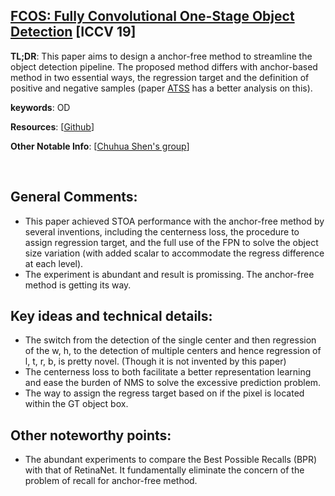 [FCOS: Fully Convolutional One-Stage Object Detection](https://arxiv.org/pdf/1904.01355.pdf) [ICCV 19]
---------------	

__TL;DR__: This paper aims to design a anchor-free method to streamline the object detection pipeline. The proposed method differs with anchor-based method in two essential ways, the regression target and the definition of positive and negative samples (paper [ATSS](./ATSS.md) has a better analysis on this).

__keywords__: OD

__Resources__: [[Github](https://github.com/tianzhi0549/FCOS)] 

__Other Notable Info__: [[Chuhua Shen's group](https://cs.adelaide.edu.au/~chhshen/)]

<br/>    

General Comments:
------
* This paper achieved STOA performance with the anchor-free method by several inventions, including the centerness loss, the procedure to assign regression target, and the full use of the FPN to solve the object size variation (with added scalar to accommodate the regress difference at each level). 
* The experiment is abundant and result is promissing. The anchor-free method is getting its way. 

Key ideas and technical details:
------
* The switch from the detection of the single center and then regression of the w, h, to the detection of multiple centers and hence regression of l, t, r, b, is pretty novel. (Though it is not invented by this paper)
* The centerness loss to both facilitate a better representation learning and ease the burden of NMS to solve the excessive prediction problem. 
* The way to assign the regress target based on if the pixel is located within the GT object box. 


Other noteworthy points:
------
* The abundant experiments to compare the Best Possible Recalls (BPR) with that of RetinaNet. It fundamentally eliminate the concern of the problem of recall for anchor-free method.



